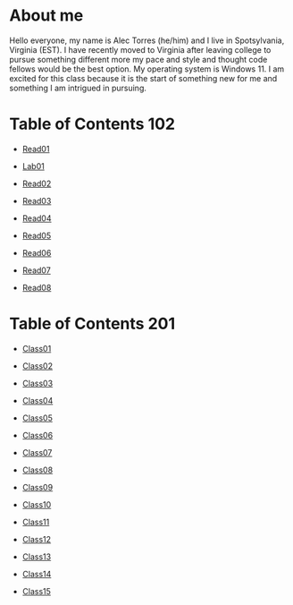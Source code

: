 # About me

<p>Hello everyone, my name is Alec Torres (he/him) and I live in Spotsylvania, Virginia (EST). I have recently moved to Virginia after leaving college to pursue something different more my pace and style and thought code fellows would be the best option. My operating system is Windows 11. I am excited for this class because it is the start of something new for me and something I am intrigued in pursuing. </p>

# Table of Contents 102

* [Read01](https://atorresla24.github.io/reading-notes1/)

- [Lab01](https://atorresla24.github.io/reading-notes-/)

* [Read02](https://atorresla24.github.io/reading-notes/)

* [Read03](https://atorresla24.github.io/reading-notes3/)

* [Read04](https://atorresla24.github.io/reading-notes4/)

* [Read05](https://atorresla24.github.io/reading-notes5/)

* [Read06](https://atorresla24.github.io/reading-notes6/)

* [Read07](https://atorresla24.github.io/reading-notes7/)

* [Read08](https://atorresla24.github.io/reading-notes8/)

# Table of Contents 201

* [Class01](https://atorresla24.github.io/reading-notes201.1/)

* [Class02](https://atorresla24.github.io/reading-notes201.2/)

* [Class03](https://atorresla24.github.io/reading-notes201.3/)

* [Class04]()

* [Class05]()

* [Class06]()

* [Class07]()

* [Class08]()

* [Class09]()

* [Class10]()

* [Class11]()

* [Class12]()

* [Class13]()

* [Class14]()

* [Class15]()
